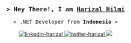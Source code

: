 <!-- Intro  -->
<h3 align="center">
        <samp>&gt; Hey There!, I am
                <b><a target="_blank" href="https://github.com/harizal">Harizal Hilmi</a></b>
        </samp>
</h3>

<p align="center"> 
  <samp>
    < .NET Developer from <b>Indonesia</b> >
  </samp>
</p>

<p align="center">
 <a href="https://www.linkedin.com/in/harizal-hilmi/" target="_blank">
  <img src="https://img.shields.io/badge/LinkedIn-0077B5?style=for-the-badge&logo=linkedin&logoColor=white" alt="linkedin-harizal"/>
 </a>
  
 <a href="https://x.com/harizalhilmi" target="_blank">
  <img src="https://img.shields.io/badge/Twitter-1DA1F2?style=for-the-badge&logo=twitter&logoColor=white" alt="twitter-harizal"/>
 </a>
  
 <a href="https://www.instagram.com/harizalhilmi/" target="_blank">
  <img src="https://img.shields.io/badge/Instagram-fe4164?style=for-the-badge&logo=instagram&logoColor=white" instagram="linkedin-harizal" />
 </a> 
</p>
<br />
